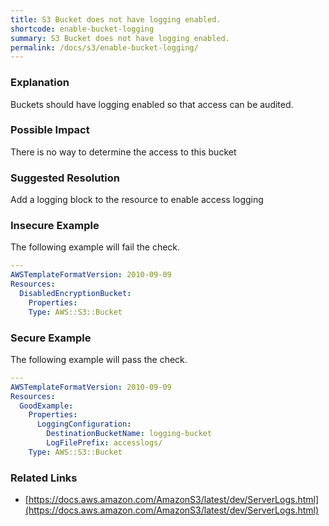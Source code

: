 ```yaml
---
title: S3 Bucket does not have logging enabled.
shortcode: enable-bucket-logging
summary: S3 Bucket does not have logging enabled. 
permalink: /docs/s3/enable-bucket-logging/
---
```


### Explanation

Buckets should have logging enabled so that access can be audited.

### Possible Impact
There is no way to determine the access to this bucket

### Suggested Resolution
Add a logging block to the resource to enable access logging


### Insecure Example

The following example will fail the  check.

```yaml
---
AWSTemplateFormatVersion: 2010-09-09
Resources:
  DisabledEncryptionBucket:
    Properties:
    Type: AWS::S3::Bucket

```



### Secure Example

The following example will pass the  check.

```yaml
---
AWSTemplateFormatVersion: 2010-09-09
Resources:
  GoodExample:
    Properties:
      LoggingConfiguration:
        DestinationBucketName: logging-bucket
        LogFilePrefix: accesslogs/
    Type: AWS::S3::Bucket

```




### Related Links


- [https://docs.aws.amazon.com/AmazonS3/latest/dev/ServerLogs.html](https://docs.aws.amazon.com/AmazonS3/latest/dev/ServerLogs.html)


